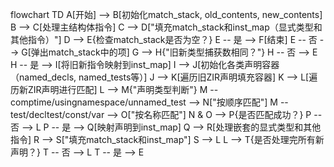 flowchart TD
    A[开始] --> B[初始化match_stack, old_contents, new_contents]
    B --> C[处理主结构体指令]
    C --> D["填充match_stack和inst_map（显式类型和其他指令）"]
    D --> E{检查match_stack是否为空？}
    E -- 是 --> F[结束]
    E -- 否 --> G[弹出match_stack中的项]
    G --> H{"旧新类型捕获数相同？"}
    H -- 否 --> E
    H -- 是 --> I[将旧新指令映射到inst_map]
    I --> J[初始化各类声明容器（named_decls, named_tests等）]
    J --> K[遍历旧ZIR声明填充容器]
    K --> L[遍历新ZIR声明进行匹配]
    L --> M{"声明类型判断"}
    M -- comptime/usingnamespace/unnamed_test --> N["按顺序匹配"]
    M -- test/decltest/const/var --> O["按名称匹配"]
    N & O --> P{是否匹配成功？}
    P -- 否 --> L
    P -- 是 --> Q[映射声明到inst_map]
    Q --> R[处理嵌套的显式类型和其他指令]
    R --> S["填充match_stack和inst_map"]
    S --> L
    L --> T{是否处理完所有新声明？}
    T -- 否 --> L
    T -- 是 --> E
